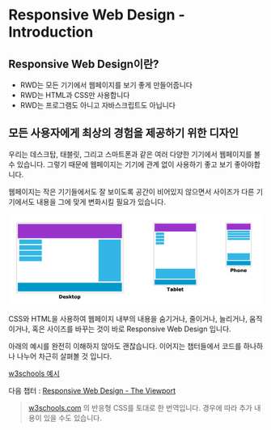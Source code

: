# Responsive Web Design - Introduction

## Responsive Web Design이란?

- RWD는 모든 기기에서 웹페이지를 보기 좋게 만들어줍니다
- RWD는 HTML과 CSS만 사용합니다
- RWD는 프로그램도 아니고 자바스크립트도 아닙니다

## 모든 사용자에게 최상의 경험을 제공하기 위한 디자인

우리는 데스크탑, 태블릿, 그리고 스마트폰과 같은 여러 다양한 기기에서 웹페이지를 볼 수 있습니다. 그렇기 때문에 웹페이지는 기기에 관계 없이 사용하기 좋고 보기 좋아야합니다.

웹페이지는 작은 기기들에서도 잘 보이도록 공간이 비어있지 않으면서  사이즈가 다른 기기에서도 내용을 그에 맞게 변화시킬 필요가 있습니다.

<img src="../assets/image/rwd-intro1.png">

CSS와 HTML을 사용하여 웹페이지 내부의 내용을 숨기거나, 줄이거나, 늘리거나, 움직이거나, 혹은 사이즈를 바꾸는 것이 바로 Responsive Web Design 입니다.

아래의 예시를 완전히 이해하지 않아도 괜찮습니다. 이어지는 챕터들에서 코드를 하나하나 나누어 차근히 살펴볼 것 입니다.

[w3schools 예시](https://www.w3schools.com/css/tryit.asp?filename=tryresponsive_col-s)


다음 챕터 : [Responsive Web Design - The Viewport](./rwd-the-viewport.md)

>[w3schools.com](https://www.w3schools.com/css/css_rwd_intro.asp) 의 반응형 CSS를 토대로 한 번역입니다. 경우에 따라 추가 내용이 있을 수도 있습니다.